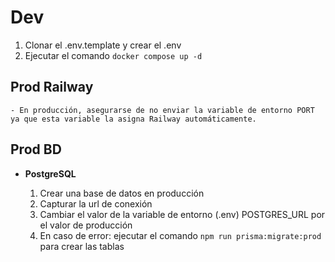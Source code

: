 # Dev

1. Clonar el .env.template y crear el .env
2. Ejecutar el comando ```docker compose up -d```

## Prod Railway
    - En producción, asegurarse de no enviar la variable de entorno PORT ya que esta variable la asigna Railway automáticamente.

## Prod BD

- **PostgreSQL**
    
    1. Crear una base de datos en producción
    2. Capturar la url de conexión
    3. Cambiar el valor de la variable de entorno (.env) POSTGRES_URL por el valor de producción
    4. En caso de error: ejecutar el comando ```npm run prisma:migrate:prod``` para crear las tablas